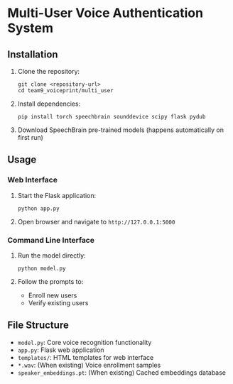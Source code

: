 # Multi-User Voice Authentication System

## Installation

1. Clone the repository:
   ```
   git clone <repository-url>
   cd team9_voiceprint/multi_user
   ```

2. Install dependencies:
   ```
   pip install torch speechbrain sounddevice scipy flask pydub
   ```

3. Download SpeechBrain pre-trained models (happens automatically on first run)

## Usage

### Web Interface

1. Start the Flask application:
   ```
   python app.py
   ```

2. Open browser and navigate to `http://127.0.0.1:5000`

### Command Line Interface

1. Run the model directly:
   ```
   python model.py
   ```

2. Follow the prompts to:
   - Enroll new users
   - Verify existing users

## File Structure

- `model.py`: Core voice recognition functionality
- `app.py`: Flask web application
- `templates/`: HTML templates for web interface
- `*.wav`: (When existing) Voice enrollment samples
- `speaker_embeddings.pt`: (When existing) Cached embeddings database